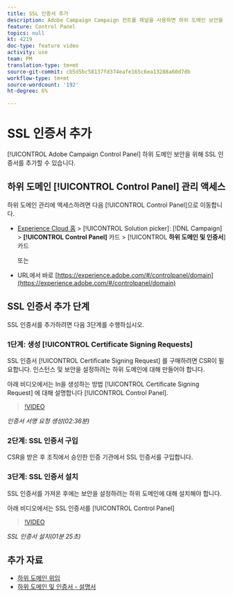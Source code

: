 ```yaml
---
title: SSL 인증서 추가
description: Adobe Campaign Campaign 컨트롤 패널을 사용하면 하위 도메인 보안을 위해 SSL 인증서를 추가할 수 있습니다.
feature: Control Panel
topics: null
kt: 4219
doc-type: feature video
activity: use
team: PM
translation-type: tm+mt
source-git-commit: cb5d5bc58137fd374eafe165c6ea13288a60d7db
workflow-type: tm+mt
source-wordcount: '192'
ht-degree: 6%

---
```



# SSL 인증서 추가

[!UICONTROL Adobe Campaign Control Panel] 하위 도메인 보안을 위해 SSL 인증서를 추가할 수 있습니다.

## 하위 도메인 [!UICONTROL Control Panel] 관리 액세스

하위 도메인 관리에 액세스하려면 다음 [!UICONTROL Control Panel]으로 이동합니다.

* [Experience Cloud 홈](https://experience.adobe.com/#/home) > [!UICONTROL Solution picker]: [!DNL Campaign] > **[!UICONTROL Control Panel]** 카드 > [!UICONTROL **하위 도메인 및 인증서&#x200B;**]카드

   또는
* URL에서 바로 [https://experience.adobe.com/#/controlpanel/domain](https://experience.adobe.com/#/controlpanel/domain)

## SSL 인증서 추가 단계

SSL 인증서를 추가하려면 다음 3단계를 수행하십시오.

### 1단계: 생성 [!UICONTROL Certificate Signing Requests]

SSL 인증서 [!UICONTROL Certificate Signing Request] 를 구매하려면 CSR이 필요합니다. 인스턴스 및 보안을 설정하려는 하위 도메인에 대해 만들어야 합니다.

아래 비디오에서는 In을 생성하는 방법 [!UICONTROL Certificate Signing Request] 에 대해 설명합니다 [!UICONTROL Control Panel].

>[!VIDEO](https://video.tv.adobe.com/v/31317?quality=12)

*인증서 서명 요청 생성(02:36분)*

### 2단계: SSL 인증서 구입

CSR을 받은 후 조직에서 승인한 인증 기관에서 SSL 인증서를 구입합니다.

### 3단계: SSL 인증서 설치

SSL 인증서를 가져온 후에는 보안을 설정하려는 하위 도메인에 대해 설치해야 합니다.

아래 비디오에서는 SSL 인증서를 [!UICONTROL Control Panel]

>[!VIDEO](https://video.tv.adobe.com/v/31166?quality=12)

*SSL 인증서 설치(01분 25초)*

## 추가 자료

* [하위 도메인 위임](/help/administrating/control-panel/subdomain-delegation.md)
* [하위 도메인 및 인증서 - 설명서](https://docs.adobe.com/content/help/ko-KR/control-panel/using/subdomains-and-certificates/renewing-subdomain-certificate.html)

